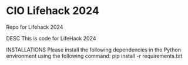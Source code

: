 # CIO Lifehack 2024
 Repo for Lifehack 2024

DESC
This is code for LifeHack 2024

INSTALLATIONS
Please install the following dependencies in the Python environment using the following command:
pip install -r requirements.txt